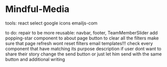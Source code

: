 # Mindful-Media

tools:
react select
google icons
emailjs-com

to do:
repair to be more reusable: navbar, footer, TeamMemberSlider
add popping-star component to about page
button to clear all the filters
make sure that page refresh wont reset filters
email templates!!!
check every component that have matching its purpose description
if user dont want to share their story change the send button or just let him send with the same button and additional writing
